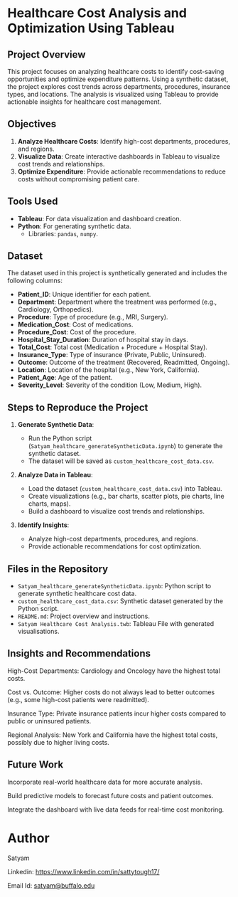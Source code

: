 # Healthcare Cost Analysis and Optimization Using Tableau

## Project Overview
This project focuses on analyzing healthcare costs to identify cost-saving opportunities and optimize expenditure patterns. Using a synthetic dataset, the project explores cost trends across departments, procedures, insurance types, and locations. The analysis is visualized using Tableau to provide actionable insights for healthcare cost management.

## Objectives
1. **Analyze Healthcare Costs**: Identify high-cost departments, procedures, and regions.
2. **Visualize Data**: Create interactive dashboards in Tableau to visualize cost trends and relationships.
3. **Optimize Expenditure**: Provide actionable recommendations to reduce costs without compromising patient care.

## Tools Used
- **Tableau**: For data visualization and dashboard creation.
- **Python**: For generating synthetic data.
  - Libraries: `pandas`, `numpy`.

## Dataset
The dataset used in this project is synthetically generated and includes the following columns:
- **Patient_ID**: Unique identifier for each patient.
- **Department**: Department where the treatment was performed (e.g., Cardiology, Orthopedics).
- **Procedure**: Type of procedure (e.g., MRI, Surgery).
- **Medication_Cost**: Cost of medications.
- **Procedure_Cost**: Cost of the procedure.
- **Hospital_Stay_Duration**: Duration of hospital stay in days.
- **Total_Cost**: Total cost (Medication + Procedure + Hospital Stay).
- **Insurance_Type**: Type of insurance (Private, Public, Uninsured).
- **Outcome**: Outcome of the treatment (Recovered, Readmitted, Ongoing).
- **Location**: Location of the hospital (e.g., New York, California).
- **Patient_Age**: Age of the patient.
- **Severity_Level**: Severity of the condition (Low, Medium, High).

## Steps to Reproduce the Project
1. **Generate Synthetic Data**:
   - Run the Python script (`Satyam_healthcare_generateSyntheticData.ipynb`) to generate the synthetic dataset.
   - The dataset will be saved as `custom_healthcare_cost_data.csv`.

2. **Analyze Data in Tableau**:
   - Load the dataset (`custom_healthcare_cost_data.csv`) into Tableau.
   - Create visualizations (e.g., bar charts, scatter plots, pie charts, line charts, maps).
   - Build a dashboard to visualize cost trends and relationships.

3. **Identify Insights**:
   - Analyze high-cost departments, procedures, and regions.
   - Provide actionable recommendations for cost optimization.

## Files in the Repository
- `Satyam_healthcare_generateSyntheticData.ipynb`: Python script to generate synthetic healthcare cost data.
- `custom_healthcare_cost_data.csv`: Synthetic dataset generated by the Python script.
- `README.md`: Project overview and instructions.
- `Satyam Healthcare Cost Analysis.twb`: Tableau File with generated visualisations.
  
## Insights and Recommendations
High-Cost Departments: Cardiology and Oncology have the highest total costs.

Cost vs. Outcome: Higher costs do not always lead to better outcomes (e.g., some high-cost patients were readmitted).

Insurance Type: Private insurance patients incur higher costs compared to public or uninsured patients.

Regional Analysis: New York and California have the highest total costs, possibly due to higher living costs.


## Future Work
Incorporate real-world healthcare data for more accurate analysis.

Build predictive models to forecast future costs and patient outcomes.

Integrate the dashboard with live data feeds for real-time cost monitoring.

# Author
Satyam

Linkedin: https://www.linkedin.com/in/sattytough17/

Email Id: satyam@buffalo.edu



